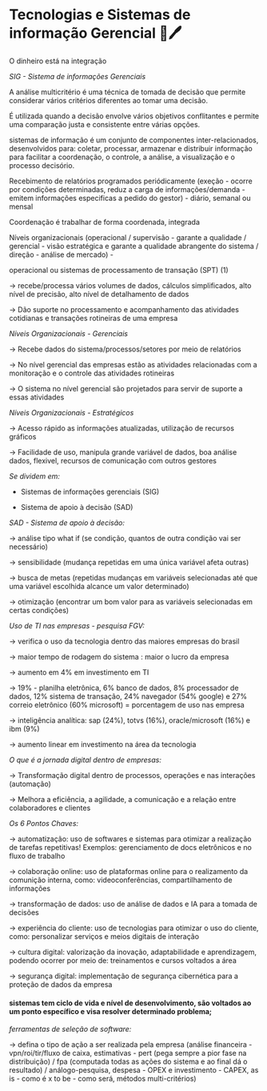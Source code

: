 # Tecnologias e Sistemas de informação Gerencial 📓🖊

O dinheiro está na integração 

*SIG - Sistema de informações Gerenciais*

A análise multicritério é uma técnica de tomada de decisão que permite considerar vários critérios diferentes ao tomar uma decisão. 

É utilizada quando a decisão envolve vários objetivos conflitantes e permite uma comparação justa e consistente entre várias opções.

sistemas de informação é um conjunto de componentes inter-relacionados, desenvolvidos para: 
coletar, processar, armazenar e distribuir informação para facilitar a coordenação, o controle, a análise, a visualização e o processo decisório. 

Recebimento de relatórios programados periódicamente (exeção - ocorre por condições determinadas, reduz a carga de informações/demanda - emitem informações especificas a pedido do gestor) - diário, semanal ou mensal

Coordenação é trabalhar de forma coordenada, integrada 

Níveis organizacionais (operacional / supervisão - garante a qualidade / gerencial - visão estratégica e garante a qualidade abrangente do sistema / direção - análise de mercado) -  

operacional ou sistemas de processamento de transação (SPT) (1)

 → recebe/processa vários volumes de dados, cálculos simplificados, alto nível de precisão, alto nível de detalhamento de dados

 → Dão suporte no processamento e acompanhamento das atividades cotidianas e transações rotineiras de uma empresa 

*Níveis Organizacionais - Gerenciais*

 → Recebe dados do sistema/processos/setores por meio de relatórios

 → No nível gerencial das empresas estão as atividades relacionadas com a monitoração e o controle das atividades rotineiras

 → O sistema no nível gerencial são projetados para servir de suporte a essas atividades

*Níveis Organizacionais - Estratégicos*

 → Acesso rápido as informações atualizadas, utilização de recursos gráficos

 → Facilidade de uso, manipula grande variável de dados, boa análise dados, flexivel, recursos de comunicação com outros gestores

*Se dividem em:*

- Sistemas de informações gerenciais (SIG)

- Sistema de apoio à decisão (SAD)

*SAD - Sistema de apoio à decisão:*

 → análise tipo what if (se condição, quantos de outra condição vai ser necessário)

 → sensibilidade (mudança repetidas em uma única variável afeta outras)

 → busca de metas (repetidas mudanças em variáveis selecionadas até que uma variável escolhida alcance um valor determinado)

 → otimização (encontrar um bom valor para as variáveis selecionadas em certas condições)

*Uso de TI nas empresas - pesquisa FGV:*

 → verifica o uso da tecnologia dentro das maiores empresas do brasil

 → maior tempo de rodagem do sistema : maior o lucro da empresa

 → aumento em 4% em investimento em TI

 → 19% - planilha eletrônica, 6% banco de dados, 8% processador de dados, 12% sistema de transação, 24% navegador (54% google) e 27% correio eletrônico (60% microsoft) = porcentagem de uso nas empresa

 → inteligência analítica: sap (24%), totvs (16%), oracle/microsoft (16%) e ibm (9%)

 → aumento linear em investimento na área da tecnologia

*O que é a jornada digital dentro de empresas:* 

 → Transformação digital dentro de processos, operações e nas interações (automação)

 → Melhora a eficiência, a agilidade, a comunicação e a relação entre colaboradores e clientes

 *Os 6 Pontos Chaves:*

  → automatização: uso de softwares e sistemas para otimizar a realização de tarefas repetitivas! Exemplos: gerenciamento de docs eletrônicos e no fluxo de trabalho

  → colaboração online: uso de plataformas online para o realizamento da comunição interna, como: videoconferências, compartilhamento de informações

  → transformação de dados: uso de análise de dados e IA para a tomada de decisões

  → experiência do cliente: uso de tecnologias para otimizar o uso do cliente, como: personalizar serviços e meios digitais de interação

  → cultura digital: valorização da inovação, adaptabilidade e aprendizagem, podendo ocorrer por meio de: treinamentos e cursos voltados a área

  → segurança digital: implementação de segurança cibernética para a proteção de dados da empresa

#### sistemas tem ciclo de vida e nível de desenvolvimento, são voltados ao um ponto específico e visa resolver determinado problema;

*ferramentas de seleção de software:*

 → defina o tipo de ação a ser realizada pela empresa (análise financeira - vpn/roi/tir/fluxo de caixa, estimativas - pert (pega sempre a pior fase na distribuição) / fpa (computada todas as ações do sistema e ao final dá o resultado) / análogo-pesquisa, despesa - OPEX e investimento - CAPEX, as is - como é x to be - como será, métodos multi-critérios)